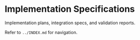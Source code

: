 # Implementation Specifications

Implementation plans, integration specs, and validation reports.

Refer to `../INDEX.md` for navigation.
